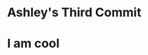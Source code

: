 # Ashley's Third Commit
# I am cool
<!DOCTYPE html>
<html>
<Head>
<title> Hello World </title>
</head>
</html>
